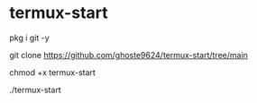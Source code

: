 # termux-start

pkg i git -y

git clone https://github.com/ghoste9624/termux-start/tree/main

chmod +x termux-start

./termux-start

